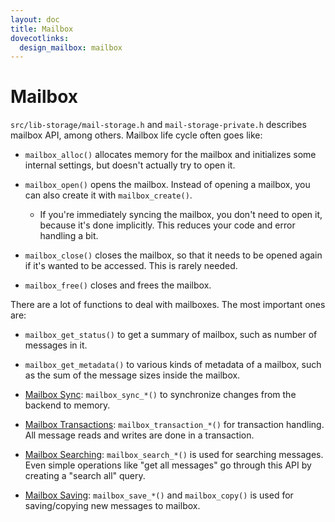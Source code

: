 ```yaml
---
layout: doc
title: Mailbox
dovecotlinks:
  design_mailbox: mailbox
---
```


# Mailbox

`src/lib-storage/mail-storage.h` and `mail-storage-private.h`
describes mailbox API, among others. Mailbox life cycle often goes like:

- `mailbox_alloc()` allocates memory for the mailbox and initializes
  some internal settings, but doesn't actually try to open it.

- `mailbox_open()` opens the mailbox. Instead of opening a mailbox,
  you can also create it with `mailbox_create()`.

  - If you're immediately syncing the mailbox, you don't need to open
    it, because it's done implicitly. This reduces your code and error
    handling a bit.

- `mailbox_close()` closes the mailbox, so that it needs to be opened
  again if it's wanted to be accessed. This is rarely needed.

- `mailbox_free()` closes and frees the mailbox.

There are a lot of functions to deal with mailboxes. The most important
ones are:

- `mailbox_get_status()` to get a summary of mailbox, such as number
  of messages in it.

- `mailbox_get_metadata()` to various kinds of metadata of a mailbox,
  such as the sum of the message sizes inside the mailbox.

- [Mailbox Sync](mailbox_syncing):
  `mailbox_sync_*()` to synchronize changes from the backend to memory.

- [Mailbox Transactions](mailbox_transaction):
  `mailbox_transaction_*()` for transaction handling. All message
  reads and writes are done in a transaction.

- [Mailbox Searching](mailbox_searching):
  `mailbox_search_*()` is used for searching messages. Even simple
  operations like "get all messages" go through this API by creating a
  "search all" query.

- [Mailbox Saving](mailbox_saving):
  `mailbox_save_*()` and `mailbox_copy()` is used for
  saving/copying new messages to mailbox.
